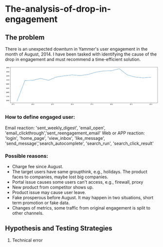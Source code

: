 # The-analysis-of-drop-in-engagement

## The problem
There is an unexpected downturn in Yammer's user engagement in the month of August, 2014. I have been tasked with identifying the cause of the drop in engagement and must recommend a time-efficient solution.

![user downturn](https://github.com/stemgene/The-analysis-of-drop-in-engagement/blob/main/imgs/user.png)

### How to define engaged user:
Email reaction: 'sent_weekly_digest', 'email_open', 'email_clickthrough','sent_reengagement_email'
Web or APP reaction: 'login', 'home_page', 'view_inbox', 'like_message', 'send_message','search_autocomplete', 'search_run', 'search_click_result'

### Possible reasons:
* Charge fee since August.
* The target users have same groupthink, e.g., holidays. The product faces to companies, maybe lost big companies.
* Portal issue causes some users can't access, e.g., firewall, proxy
* New product from competitor shows up.
* Product issue may cause user leave.
* Fake prosperous before August. It may happen in two situations, short term promotion or fake data.
* Changes of metrics, some traffic from original engagement is split to other channels.

## Hypothesis and Testing Strategies
1. Technical error
